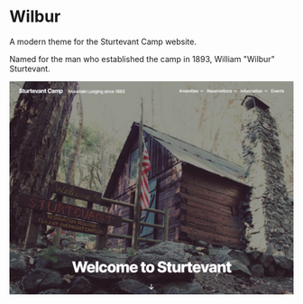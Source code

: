 # Wilbur

A modern theme for the Sturtevant Camp website.

Named for the man who established the camp in 1893, William "Wilbur" Sturtevant.

![Repository cover image](https://raw.githubusercontent.com/ControlledChaos/wilbur/master/screenshot.jpg)
